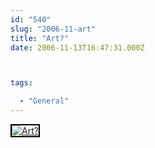 ```yaml
---
id: "540"
slug: "2006-11-art"
title: "Art?"
date: 2006-11-13T16:47:31.000Z



tags:

  - "General"
---
```

<div class="sqs-html-content">
  <div style="float: left; margin-right: 10px; margin-bottom: 10px;"> <a href="http://www.flickr.com/photos/mclazarus/296687516/" title="Art?"><img src="http://static.flickr.com/101/296687516_787f88b313_m.jpg" alt="Art?" style="border: solid 2px #000000;" /></a>
</div>
<p><br clear="all" /></p>
</div>
